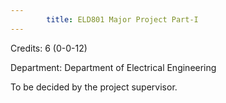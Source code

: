 ```yaml
---
        title: ELD801 Major Project Part-I
---
```

Credits: 6 (0-0-12)

Department: Department of Electrical Engineering

To be decided by the project supervisor.